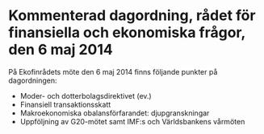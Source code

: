 # Kommenterad dagordning, rådet för finansiella och ekonomiska frågor, den 6 maj 2014

På Ekofinrådets möte den 6 maj 2014 finns följande punkter på dagordningen:

* Moder- och dotterbolagsdirektivet (ev.)
* Finansiell transaktionsskatt
* Makroekonomiska obalansförfarandet: djupgranskningar
* Uppföljning av G20-mötet samt IMF:s och Världsbankens vårmöten
